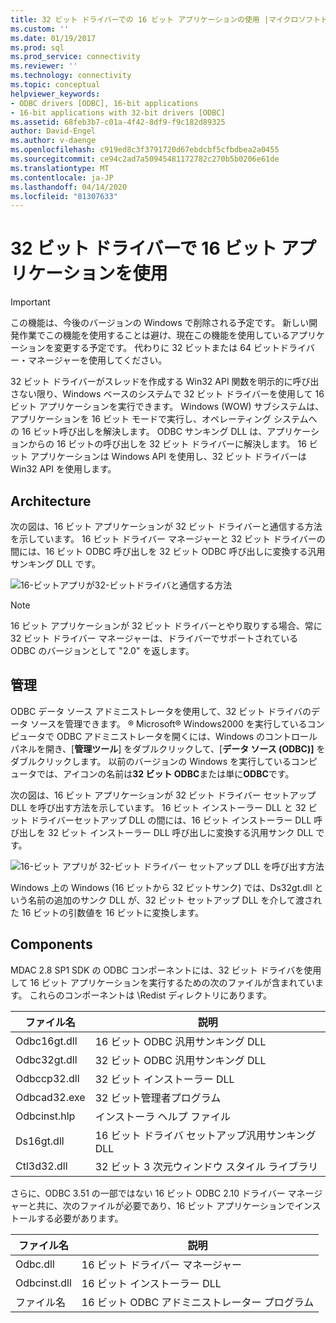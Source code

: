```yaml
---
title: 32 ビット ドライバーでの 16 ビット アプリケーションの使用 |マイクロソフトドキュメント
ms.custom: ''
ms.date: 01/19/2017
ms.prod: sql
ms.prod_service: connectivity
ms.reviewer: ''
ms.technology: connectivity
ms.topic: conceptual
helpviewer_keywords:
- ODBC drivers [ODBC], 16-bit applications
- 16-bit applications with 32-bit drivers [ODBC]
ms.assetid: 68feb3b7-c01a-4f42-8df9-f9c182d89325
author: David-Engel
ms.author: v-daenge
ms.openlocfilehash: c919ed8c3f3791720d67ebdcbf5cfbdbea2a0455
ms.sourcegitcommit: ce94c2ad7a50945481172782c270b5b0206e61de
ms.translationtype: MT
ms.contentlocale: ja-JP
ms.lasthandoff: 04/14/2020
ms.locfileid: "81307633"
---
```

# <a name="using-16-bit-applications-with-32-bit-drivers"></a>32 ビット ドライバーで 16 ビット アプリケーションを使用
> [!IMPORTANT]  
>  この機能は、今後のバージョンの Windows で削除される予定です。 新しい開発作業でこの機能を使用することは避け、現在この機能を使用しているアプリケーションを変更する予定です。 代わりに 32 ビットまたは 64 ビットドライバー・マネージャーを使用してください。  
  
 32 ビット ドライバーがスレッドを作成する Win32 API 関数を明示的に呼び出さない限り、Windows ベースのシステムで 32 ビット ドライバーを使用して 16 ビット アプリケーションを実行できます。 Windows (WOW) サブシステムは、アプリケーションを 16 ビット モードで実行し、オペレーティング システムへの 16 ビット呼び出しを解決します。 ODBC サンキング DLL は、アプリケーションからの 16 ビットの呼び出しを 32 ビット ドライバーに解決します。 16 ビット アプリケーションは Windows API を使用し、32 ビット ドライバーは Win32 API を使用します。  
  
## <a name="architecture"></a>Architecture  
 次の図は、16 ビット アプリケーションが 32 ビット ドライバーと通信する方法を示しています。 16 ビット ドライバー マネージャーと 32 ビット ドライバーの間には、16 ビット ODBC 呼び出しを 32 ビット ODBC 呼び出しに変換する汎用サンキング DLL です。  
  
 ![16&#45;ビットアプリが32&#45;ビットドライバと通信する方法](../../odbc/microsoft/media/sdka2.gif "sdka2")  
  
> [!NOTE]  
>  16 ビット アプリケーションが 32 ビット ドライバーとやり取りする場合、常に 32 ビット ドライバー マネージャーは、ドライバーでサポートされている ODBC のバージョンとして "2.0" を返します。  
  
## <a name="administration"></a>管理  
 ODBC データ ソース アドミニストレータを使用して、32 ビット ドライバのデータ ソースを管理できます。 ® Microsoft® Windows2000 を実行しているコンピュータで ODBC アドミニストレータを開くには、Windows のコントロール パネルを開き、[**管理ツール**] をダブルクリックして、[**データ ソース (ODBC)]** をダブルクリックします。 以前のバージョンの Windows を実行しているコンピュータでは、アイコンの名前は**32 ビット ODBC**または単に**ODBC**です。  
  
 次の図は、16 ビット アプリケーションが 32 ビット ドライバー セットアップ DLL を呼び出す方法を示しています。 16 ビット インストーラー DLL と 32 ビット ドライバーセットアップ DLL の間には、16 ビット インストーラー DLL 呼び出しを 32 ビット インストーラー DLL 呼び出しに変換する汎用サンク DLL です。  
  
 ![16&#45;ビット アプリが 32&#45;ビット ドライバー セットアップ DLL を呼び出す方法](../../odbc/microsoft/media/sdka3.gif "sdka3")  
  
 Windows 上の Windows (16 ビットから 32 ビットサンク) では、Ds32gt.dll という名前の追加のサンク DLL が、32 ビット セットアップ DLL を介して渡された 16 ビットの引数値を 16 ビットに変換します。  
  
## <a name="components"></a>Components  
 MDAC 2.8 SP1 SDK の ODBC コンポーネントには、32 ビット ドライバを使用して 16 ビット アプリケーションを実行するための次のファイルが含まれています。 これらのコンポーネントは \Redist ディレクトリにあります。  
  
|ファイル名|説明|  
|---------------|-----------------|  
|Odbc16gt.dll|16 ビット ODBC 汎用サンキング DLL|  
|Odbc32gt.dll|32 ビット ODBC 汎用サンキング DLL|  
|Odbccp32.dll|32 ビット インストーラー DLL|  
|Odbcad32.exe|32 ビット管理者プログラム|  
|Odbcinst.hlp|インストーラ ヘルプ ファイル|  
|Ds16gt.dll|16 ビット ドライバ セットアップ汎用サンキング DLL|  
|Ctl3d32.dll|32 ビット 3 次元ウィンドウ スタイル ライブラリ|  
  
 さらに、ODBC 3.51 の一部ではない 16 ビット ODBC 2.10 ドライバー マネージャーと共に、次のファイルが必要であり、16 ビット アプリケーションでインストールする必要があります。  
  
|ファイル名|説明|  
|---------------|-----------------|  
|Odbc.dll|16 ビット ドライバー マネージャー|  
|Odbcinst.dll|16 ビット インストーラー DLL|  
|ファイル名|16 ビット ODBC アドミニストレーター プログラム|
